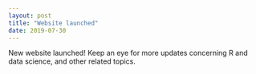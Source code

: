 ```yaml
---
layout: post
title: "Website launched"
date: 2019-07-30
---
```


New website launched! Keep an eye for more updates concerning R and data science, and other related  topics.
